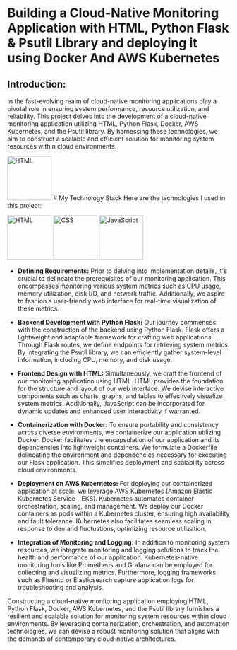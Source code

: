 # Building a Cloud-Native Monitoring Application with HTML, Python Flask & Psutil Library and deploying it using Docker And AWS Kubernetes
## Introduction:
In the fast-evolving realm of cloud-native monitoring applications play a pivotal role in ensuring system performance, resource utilization, and reliability. This project delves into the development of a cloud-native monitoring application utilizing HTML, Python Flask, Docker, AWS Kubernetes, and the Psutil library. By harnessing these technologies, we aim to construct a scalable and efficient solution for monitoring system resources within cloud environments.

<img src="path/to/html_logo.png" alt="HTML" width="100" height="100"> # My Technology Stack
Here are the technologies I used in this project:

<img src="path/to/html_logo.png" alt="HTML" width="100" height="100">
<img src="path/to/css_logo.png" alt="CSS" width="100" height="100">
<img src="path/to/javascript_logo.png" alt="JavaScript" width="100" height="100">

- **Defining Requirements:**
Prior to delving into implementation details, it's crucial to delineate the prerequisites of our monitoring application. This encompasses monitoring various system metrics such as CPU usage, memory utilization, disk I/O, and network traffic. Additionally, we aspire to fashion a user-friendly web interface for real-time visualization of these metrics.

- **Backend Development with Python Flask:**
Our journey commences with the construction of the backend using Python Flask. Flask offers a lightweight and adaptable framework for crafting web applications. Through Flask routes, we define endpoints for retrieving system metrics. By integrating the Psutil library, we can efficiently gather system-level information, including CPU, memory, and disk usage.

- **Frontend Design with HTML:**
Simultaneously, we craft the frontend of our monitoring application using HTML. HTML provides the foundation for the structure and layout of our web interface. We devise interactive components such as charts, graphs, and tables to effectively visualize system metrics. Additionally, JavaScript can be incorporated for dynamic updates and enhanced user interactivity if warranted.

- **Containerization with Docker:**
To ensure portability and consistency across diverse environments, we containerize our application utilizing Docker. Docker facilitates the encapsulation of our application and its dependencies into lightweight containers. We formulate a Dockerfile delineating the environment and dependencies necessary for executing our Flask application. This simplifies deployment and scalability across cloud environments.

- **Deployment on AWS Kubernetes:**
For deploying our containerized application at scale, we leverage AWS Kubernetes (Amazon Elastic Kubernetes Service - EKS). Kubernetes automates container orchestration, scaling, and management. We deploy our Docker containers as pods within a Kubernetes cluster, ensuring high availability and fault tolerance. Kubernetes also facilitates seamless scaling in response to demand fluctuations, optimizing resource utilization.

- **Integration of Monitoring and Logging:**
In addition to monitoring system resources, we integrate monitoring and logging solutions to track the health and performance of our application. Kubernetes-native monitoring tools like Prometheus and Grafana can be employed for collecting and visualizing metrics. Furthermore, logging frameworks such as Fluentd or Elasticsearch capture application logs for troubleshooting and analysis.


Constructing a cloud-native monitoring application employing HTML, Python Flask, Docker, AWS Kubernetes, and the Psutil library furnishes a resilient and scalable solution for monitoring system resources within cloud environments. By leveraging containerization, orchestration, and automation technologies, we can devise a robust monitoring solution that aligns with the demands of contemporary cloud-native architectures.
